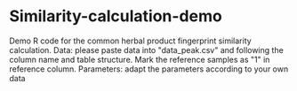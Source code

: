# Similarity-calculation-demo
Demo R code for the common herbal product fingerprint similarity calculation. 
Data: please paste data into "data_peak.csv" and following the column name and table structure. Mark the reference samples as "1" in reference column.
Parameters: adapt the parameters according to your own data
